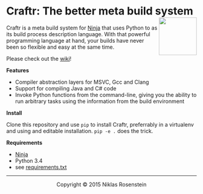 <h1>Craftr: The better meta build system
<img align="right" height="100" src="http://i.imgur.com/i3hYFZ3.png"></h1>

Craftr is a meta build system for [Ninja][] that uses Python to as its
build process description language. With that powerful programming language
at hand, your builds have never been so flexible and easy at the same time.

Please check out the [wiki][]!

__Features__

- Compiler abstraction layers for MSVC, Gcc and Clang
- Support for compiling Java and C# code
- Invoke Python functions from the command-line, giving you the ability
  to run arbitrary tasks using the information from the build environment

__Install__

Clone this repository and use `pip` to install Craftr, preferrably in a virtualenv and using
and editable installation. `pip -e .` does the trick.

__Requirements__

- [Ninja][]
- Python 3.4
- see [requirements.txt](requirements.txt)

----

<p align="center">Copyright &copy; 2015  Niklas Rosenstein</p>

  [Ninja]: https://github.com/ninja-build/ninja
  [wiki]: https://github.com/craftr-build/craftr/wiki
